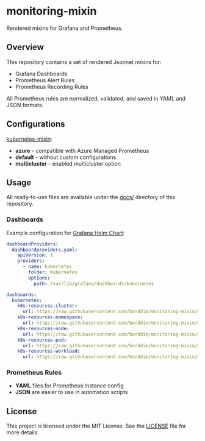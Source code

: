 # monitoring-mixin

Rendered mixins for Grafana and Prometheus.

## Overview

This repository contains a set of rendered Jsonnet mixins for:

- Grafana Dashboards
- Prometheus Alert Rules
- Prometheus Recording Rules

All Prometheus rules are normalized, validated, and saved in YAML and JSON formats.

## Configurations

[kubernetes-mixin](https://github.com/kubernetes-monitoring/kubernetes-mixin):

- **azure** - compatible with Azure Managed Prometheus
- **default** - without custom configurations
- **multicluster** - enabled multicluster option

## Usage

All ready-to-use files are available under the [docs/](docs) directory of this repository.

### Dashboards

Example configuration for [Grafana Helm Chart](https://github.com/grafana/helm-charts):

```yaml
dashboardProviders:
  dashboardproviders.yaml:
    apiVersion: 1
    providers:
      - name: kubernetes
        folder: Kubernetes
        options:
          path: /var/lib/grafana/dashboards/kubernetes

dashboards:
  kubernetes:
    k8s-resources-cluster:
      url: https://raw.githubusercontent.com/bonddim/monitoring-mixin/main/docs/azure/dashboards/k8s-resources-cluster.json
    k8s-resources-namespace:
      url: https://raw.githubusercontent.com/bonddim/monitoring-mixin/main/docs/azure/dashboards/k8s-resources-namespace.json
    k8s-resources-node:
      url: https://raw.githubusercontent.com/bonddim/monitoring-mixin/main/docs/azure/dashboards/k8s-resources-node.json
    k8s-resources-pod:
      url: https://raw.githubusercontent.com/bonddim/monitoring-mixin/main/docs/azure/dashboards/k8s-resources-pod.json
    k8s-resources-workload:
      url: https://raw.githubusercontent.com/bonddim/monitoring-mixin/main/docs/azure/dashboards/k8s-resources-workload.json
```

### Prometheus Rules

- **YAML** files for Prometheus instance config
- **JSON** are easier to use in automation scripts

## License

This project is licensed under the MIT License. See the [LICENSE](LICENSE) file for more details.
